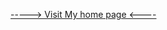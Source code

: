 <html>
<head>
<script async src="https://pagead2.googlesyndication.com/pagead/js/adsbygoogle.js?client=ca-pub-2956627327821416"
     crossorigin="anonymous"></script>  
</head>  
<p><a href="https://championrajeshkumar.github.io/rajesh.html"> -----> Visit My home page <----</a></p>
</html>
